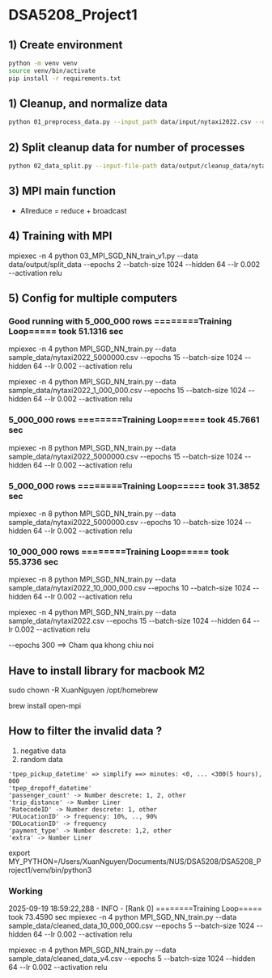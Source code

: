 # DSA5208_Project1

## 1) Create environment
```bash
python -m venv venv
source venv/bin/activate
pip install -r requirements.txt
```

## 1) Cleanup, and normalize data
```bash
python 01_preprocess_data.py --input_path data/input/nytaxi2022.csv --output_path data/output/cleanup_data/nytaxi2022_cleaned.csv
```

## 2) Split cleanup data for number of processes
```bash
python 02_data_split.py --input-file-path data/output/cleanup_data/nytaxi2022_cleaned.csv --output-folder data/output/split_data --number-process 5
```

## 3) MPI main function
- Allreduce = reduce + broadcast

## 4) Training with MPI

mpiexec -n 4 python 03_MPI_SGD_NN_train_v1.py --data data/output/split_data --epochs 2 --batch-size 1024 --hidden 64 --lr 0.002 --activation relu



## 5) Config for multiple computers


### Good running with 5_000_000 rows ========Training Loop===== took 51.1316 sec
mpiexec -n 4 python MPI_SGD_NN_train.py --data sample_data/nytaxi2022_5000000.csv --epochs 15 --batch-size 1024 --hidden 64 --lr 0.002 --activation relu

mpiexec -n 4 python MPI_SGD_NN_train.py --data sample_data/nytaxi2022_1_000_000.csv --epochs 15 --batch-size 1024 --hidden 64 --lr 0.002 --activation relu

### 5_000_000 rows ========Training Loop===== took 45.7661 sec
mpiexec -n 8 python MPI_SGD_NN_train.py --data sample_data/nytaxi2022_5000000.csv --epochs 15 --batch-size 1024 --hidden 64 --lr 0.002 --activation relu

### 5_000_000 rows ========Training Loop===== took 31.3852 sec
mpiexec -n 8 python MPI_SGD_NN_train.py --data sample_data/nytaxi2022_5000000.csv --epochs 10 --batch-size 1024 --hidden 64 --lr 0.002 --activation relu

### 10_000_000 rows ========Training Loop===== took 55.3736 sec
mpiexec -n 8 python MPI_SGD_NN_train.py --data sample_data/nytaxi2022_10_000_000.csv --epochs 10 --batch-size 1024 --hidden 64 --lr 0.002 --activation relu


mpiexec -n 4 python MPI_SGD_NN_train.py --data sample_data/nytaxi2022.csv --epochs 15 --batch-size 1024 --hidden 64 --lr 0.002 --activation relu

--epochs 300 ==> Cham qua khong chiu noi

## Have to install library for macbook M2

sudo chown -R XuanNguyen /opt/homebrew

brew install open-mpi

## How to filter the invalid data ?
1. negative data
2. random data

```
'tpep_pickup_datetime' => simplify ==> minutes: <0, ... <300(5 hours), 000
'tpep_dropoff_datetime'
'passenger_count' -> Number descrete: 1, 2, other
'trip_distance' -> Number Liner
'RatecodeID' -> Number descrete: 1, other
'PULocationID' -> frequency: 10%, .., 90%
'DOLocationID' -> frequency
'payment_type' -> Number descrete: 1,2, other
'extra' -> Number Liner
```



export MY_PYTHON=/Users/XuanNguyen/Documents/NUS/DSA5208/DSA5208_Project1/venv/bin/python3


### Working
2025-09-19 18:59:22,288 - INFO - [Rank 0] ========Training Loop===== took 73.4590 sec
mpiexec -n 4 python MPI_SGD_NN_train.py --data sample_data/cleaned_data_10_000_000.csv --epochs 5 --batch-size 1024 --hidden 64 --lr 0.002 --activation relu


mpiexec -n 4 python MPI_SGD_NN_train.py --data sample_data/cleaned_data_v4.csv --epochs 5 --batch-size 1024 --hidden 64 --lr 0.002 --activation relu
